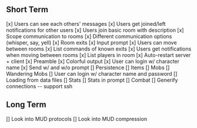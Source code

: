 ## Short Term
[x] Users can see each others' messages
[x] Users get joined/left notifications for other users
[x] Users join basic room with description
[x] Scope communication to rooms
[x] Different communication options (whisper, say, yell)
[x] Room exits
[x] Input prompt
[x] Users can move between rooms
[x] List commands of known exits
[x] Users get notifications when moving between rooms
[x] List players in room
[x] Auto-restart server + client
[x] Preamble
[x] Colorful output 
[x] User can login w/ character name
[x] Send w/ and w/o prompt
[] Persistence
[] Items
[] Mobs
[] Wandering Mobs
[] User can login w/ character name and password
[] Loading from data files
[] Stats
[] Stats in prompt
[] Combat
[] Generify connections -- support ssh

## Long Term
[] Look into MUD protocols
[] Look into MUD compression